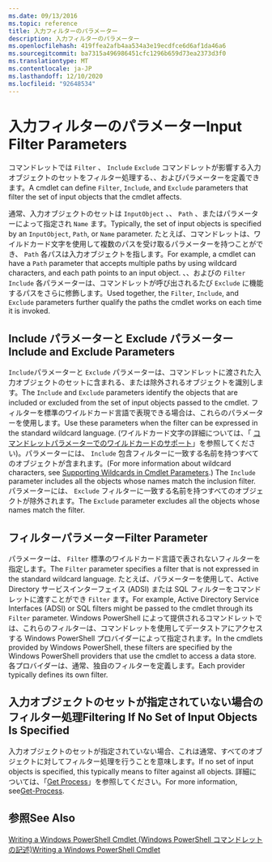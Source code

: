 ```yaml
---
ms.date: 09/13/2016
ms.topic: reference
title: 入力フィルターのパラメーター
description: 入力フィルターのパラメーター
ms.openlocfilehash: 419ffea2afb4aa534a3e19ecdfce6d6af1da46a6
ms.sourcegitcommit: ba7315a496986451cfc1296b659d73ea2373d3f0
ms.translationtype: MT
ms.contentlocale: ja-JP
ms.lasthandoff: 12/10/2020
ms.locfileid: "92648534"
---
```

# <a name="input-filter-parameters"></a><span data-ttu-id="46922-103">入力フィルターのパラメーター</span><span class="sxs-lookup"><span data-stu-id="46922-103">Input Filter Parameters</span></span>

<span data-ttu-id="46922-104">コマンドレットでは `Filter` 、 `Include` `Exclude` コマンドレットが影響する入力オブジェクトのセットをフィルター処理する、、およびパラメーターを定義できます。</span><span class="sxs-lookup"><span data-stu-id="46922-104">A cmdlet can define `Filter`, `Include`, and `Exclude` parameters that filter the set of input objects that the cmdlet affects.</span></span>

<span data-ttu-id="46922-105">通常、入力オブジェクトのセットは `InputObject` 、、 `Path` 、またはパラメーターによって指定され `Name` ます。</span><span class="sxs-lookup"><span data-stu-id="46922-105">Typically, the set of input objects is specified by an `InputObject`, `Path`, or `Name` parameter.</span></span> <span data-ttu-id="46922-106">たとえば、コマンドレットは、ワイルドカード文字を使用して複数のパスを受け取るパラメーターを持つことができ、 `Path` 各パスは入力オブジェクトを指します。</span><span class="sxs-lookup"><span data-stu-id="46922-106">For example, a cmdlet can have a `Path` parameter that accepts multiple paths by using wildcard characters, and each path points to an input object.</span></span> <span data-ttu-id="46922-107">、、およびの `Filter` `Include` 各パラメーターは、コマンドレットが呼び出されるたび `Exclude` に機能するパスをさらに修飾します。</span><span class="sxs-lookup"><span data-stu-id="46922-107">Used together, the `Filter`, `Include`, and `Exclude` parameters further qualify the paths the cmdlet works on each time it is invoked.</span></span>

## <a name="include-and-exclude-parameters"></a><span data-ttu-id="46922-108">Include パラメーターと Exclude パラメーター</span><span class="sxs-lookup"><span data-stu-id="46922-108">Include and Exclude Parameters</span></span>

<span data-ttu-id="46922-109">`Include`パラメーターと `Exclude` パラメーターは、コマンドレットに渡された入力オブジェクトのセットに含まれる、または除外されるオブジェクトを識別します。</span><span class="sxs-lookup"><span data-stu-id="46922-109">The `Include` and `Exclude` parameters identify the objects that are included or excluded from the set of input objects passed to the cmdlet.</span></span> <span data-ttu-id="46922-110">フィルターを標準のワイルドカード言語で表現できる場合は、これらのパラメーターを使用します。</span><span class="sxs-lookup"><span data-stu-id="46922-110">Use these parameters when the filter can be expressed in the standard wildcard language.</span></span> <span data-ttu-id="46922-111">(ワイルドカード文字の詳細については、「 [コマンドレットパラメーターでのワイルドカードのサポート](./supporting-wildcard-characters-in-cmdlet-parameters.md)」を参照してください)。パラメーターには、 `Include` 包含フィルターに一致する名前を持つすべてのオブジェクトが含まれます。</span><span class="sxs-lookup"><span data-stu-id="46922-111">(For more information about wildcard characters, see [Supporting Wildcards in Cmdlet Parameters](./supporting-wildcard-characters-in-cmdlet-parameters.md).) The `Include` parameter includes all the objects whose names match the inclusion filter.</span></span> <span data-ttu-id="46922-112">パラメーターには、 `Exclude` フィルターに一致する名前を持つすべてのオブジェクトが除外されます。</span><span class="sxs-lookup"><span data-stu-id="46922-112">The `Exclude` parameter excludes all the objects whose names match the filter.</span></span>

## <a name="filter-parameter"></a><span data-ttu-id="46922-113">フィルターパラメーター</span><span class="sxs-lookup"><span data-stu-id="46922-113">Filter Parameter</span></span>

<span data-ttu-id="46922-114">パラメーターは、 `Filter` 標準のワイルドカード言語で表されないフィルターを指定します。</span><span class="sxs-lookup"><span data-stu-id="46922-114">The `Filter` parameter specifies a filter that is not expressed in the standard wildcard language.</span></span> <span data-ttu-id="46922-115">たとえば、パラメーターを使用して、Active Directory サービスインターフェイス (ADSI) または SQL フィルターをコマンドレットに渡すことができ `Filter` ます。</span><span class="sxs-lookup"><span data-stu-id="46922-115">For example, Active Directory Service Interfaces (ADSI) or SQL filters might be passed to the cmdlet through its `Filter` parameter.</span></span> <span data-ttu-id="46922-116">Windows PowerShell によって提供されるコマンドレットでは、これらのフィルターは、コマンドレットを使用してデータストアにアクセスする Windows PowerShell プロバイダーによって指定されます。</span><span class="sxs-lookup"><span data-stu-id="46922-116">In the cmdlets provided by Windows PowerShell, these filters are specified by the Windows PowerShell providers that use the cmdlet to access a data store.</span></span> <span data-ttu-id="46922-117">各プロバイダーは、通常、独自のフィルターを定義します。</span><span class="sxs-lookup"><span data-stu-id="46922-117">Each provider typically defines its own filter.</span></span>

## <a name="filtering-if-no-set-of-input-objects-is-specified"></a><span data-ttu-id="46922-118">入力オブジェクトのセットが指定されていない場合のフィルター処理</span><span class="sxs-lookup"><span data-stu-id="46922-118">Filtering If No Set of Input Objects Is Specified</span></span>

<span data-ttu-id="46922-119">入力オブジェクトのセットが指定されていない場合、これは通常、すべてのオブジェクトに対してフィルター処理を行うことを意味します。</span><span class="sxs-lookup"><span data-stu-id="46922-119">If no set of input objects is specified, this typically means to filter against all objects.</span></span> <span data-ttu-id="46922-120">詳細については、「[Get Process](/powershell/module/Microsoft.PowerShell.Management/Get-Process)」を参照してください。</span><span class="sxs-lookup"><span data-stu-id="46922-120">For more information, see[Get-Process](/powershell/module/Microsoft.PowerShell.Management/Get-Process).</span></span>

## <a name="see-also"></a><span data-ttu-id="46922-121">参照</span><span class="sxs-lookup"><span data-stu-id="46922-121">See Also</span></span>

[<span data-ttu-id="46922-122">Writing a Windows PowerShell Cmdlet (Windows PowerShell コマンドレットの記述)</span><span class="sxs-lookup"><span data-stu-id="46922-122">Writing a Windows PowerShell Cmdlet</span></span>](./writing-a-windows-powershell-cmdlet.md)
